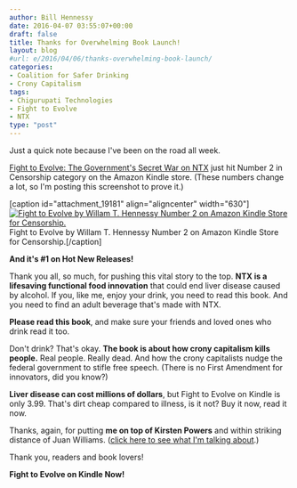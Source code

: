 ```yaml
---
author: Bill Hennessy
date: 2016-04-07 03:55:07+00:00
draft: false
title: Thanks for Overwhelming Book Launch!
layout: blog
#url: e/2016/04/06/thanks-overwhelming-book-launch/
categories:
- Coalition for Safer Drinking
- Crony Capitalism
tags:
- Chigurupati Technologies
- Fight to Evolve
- NTX
type: "post"
---
```


Just a quick note because I've been on the road all week.

[Fight to Evolve: The Government's Secret War on NTX](https://www.amazon.com/Fight-To-Evolve-Governments-Secret-ebook/dp/B01DORSX0O/ref=zg_bs_157465011_2) just hit Number 2 in Censorship category on the Amazon Kindle store. (These numbers change a lot, so I'm posting this screenshot to prove it.)

[caption id="attachment_19181" align="aligncenter" width="630"][![Fight to Evolve by Willam T. Hennessy Number 2 on Amazon Kindle Store for Censorship.](https://hennessysview.com/wp-content/uploads/2016/04/Screenshot-2016-04-06-21.43.41.png)
](https://www.amazon.com/Fight-To-Evolve-Governments-Secret-ebook/dp/B01DORSX0O/ref=zg_bs_157465011_2) Fight to Evolve by Willam T. Hennessy Number 2 on Amazon Kindle Store for Censorship.[/caption]

**And it's #1 on Hot New Releases!**



Thank you all, so much, for pushing this vital story to the top. **NTX is a lifesaving functional food innovation** that could end liver disease caused by alcohol. If you, like me, enjoy your drink, you need to read this book. And you need to find an adult beverage that's made with NTX.

**Please read this book**, and make sure your friends and loved ones who drink read it too.

Don't drink? That's okay. **The book is about how crony capitalism kills people.** Real people. Really dead. And how the crony capitalists nudge the federal government to stifle free speech. (There is no First Amendment for innovators, did you know?)

**Liver disease can cost millions of dollars**, but Fight to Evolve on Kindle is only 3.99. That's dirt cheap compared to illness, is it not? Buy it now, read it now.

Thanks, again, for putting **me on top of Kirsten Powers** and within striking distance of Juan Williams. ([click here to see what I'm talking about](https://www.amazon.com/gp/bestsellers/digital-text/157465011/ref=pd_zg_hrsr_kstore_1_7_last).)

Thank you, readers and book lovers!

**Fight to Evolve on Kindle Now!**
